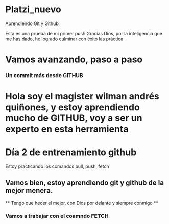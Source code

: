 # Platzi_nuevo
Aprendiendo Git  y Github

Esta es una prueba de mi primer push
Gracias Dios, por la inteligencia que me has dado, he logrado culminar con éxito las práctica
# Vamos avanzando, paso a paso

### Un commit más desde GITHUB

# Hola soy el magister wilman andrés quiñones, y estoy aprendiendo mucho de GITHUB, voy a ser un experto en esta herramienta

# Día 2 de entrenamiento github
Estoy practicando los comandos pull, push, fetch

## Vamos bien, estoy aprendiendo git y github de la mejor menera.
** Tengo que hecer el mejor, con Dios por delante y siempre conmigo **

### Vamos a trabajar con el coamndo FETCH
